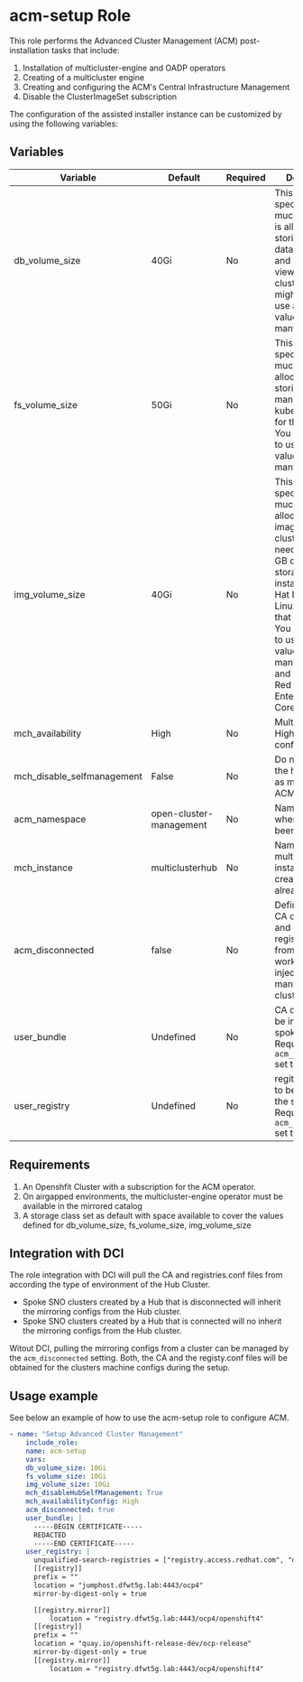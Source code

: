 # acm-setup Role

This role performs the Advanced Cluster Management (ACM) post-installation tasks that include:
1. Installation of multicluster-engine and OADP operators
1. Creating of a multicluster engine
1. Creating and configuring the ACM's Central Infrastructure Management
1. Disable the ClusterImageSet subscription

The configuration of the assisted installer instance can be customized by using the following variables:

## Variables

| Variable                           | Default                       | Required    | Description                                   |
| ---------------------------------- | ----------------------------- | ----------- | ----------------------------------------------|
|db_volume_size                      |40Gi                           |No           | This value specifies how much storage is is allocated for storing files like database tables and database views for the clusters. You might need to use a higher value if there are many clusters|
|fs_volume_size                      |50Gi                           |No           | This value specifies how much storage is allocated for storing logs, manifests, and kubeconfig files for the clusters. You might need to use a higher value if there are many clusters|
|img_volume_size                     |40Gi                           |No           | This value specifies how much storage is allocated for the images of the clusters. You need to allow 1 GB of image storage for each instance of Red Hat Enterprise Linux CoreOS that is running. You might need to use a higher value if there are many clusters and instances of Red Hat Enterprise Linux CoreOS|
|mch_availability                    |High                           |No           |Multicluster hub High Availavility configuration                |
|mch_disable_selfmanagement          |False                          |No           |Do not import the hub cluster as managed in ACM                            |
|acm_namespace                       |open-cluster-management        |No           |Namespace where ACM has been installed                          |
|mch_instance                        |multiclusterhub                |No           |Name of the multiclusterhub instance to be created (fail if already exists) |
|acm_disconnected                    |false                          |No           |Defines if the the CA certificate and registries.conf from the Hub workers will be injected to the managed clusters |
|user_bundle                         |Undefined                      |No           |CA certificate to be injected to spoke nodes. Requires `acm_disconnected` set to true |
|user_registry                       |Undefined                      |No           |regitries.conf file to be injected to the spoke nodes. Requires `acm_disconnected` set to true                |


## Requirements
1. An Openshfit Cluster with a subscription for the ACM operator.
1. On airgapped environments, the multicluster-engine operator must be available in the mirrored catalog
1. A storage class set as default with space available to cover the values defined for db_volume_size, fs_volume_size, img_volume_size

## Integration with DCI

The role integration with DCI will pull the CA and registries.conf files from according the type of environment of the Hub Cluster.

- Spoke SNO clusters created by a Hub that is disconnected will inherit the mirroring configs from the Hub cluster.
- Spoke SNO clusters created by a Hub that is connected will no inherit the mirroring configs from the Hub cluster.

Witout DCI, pulling the mirroring configs from a cluster can be managed by the `acm_disconnected` setting. Both, the CA and the registy.conf files will be obtained for the clusters machine configs during the setup.

## Usage example

See below an example of how to use the acm-setup role to configure ACM.

```yaml
- name: "Setup Advanced Cluster Management"
    include_role:
    name: acm-setup
    vars:
    db_volume_size: 10Gi
    fs_volume_size: 10Gi
    img_volume_size: 10Gi
    mch_disableHubSelfManagement: True
    mch_availabilityConfig: High
    acm_disconnected: true
    user_bundle: |
      -----BEGIN CERTIFICATE-----
      REDACTED
      -----END CERTIFICATE-----
    user_registry: |
      unqualified-search-registries = ["registry.access.redhat.com", "docker.io"]
      [[registry]]
      prefix = ""
      location = "jumphost.dfwt5g.lab:4443/ocp4"
      mirror-by-digest-only = true

      [[registry.mirror]]
          location = "registry.dfwt5g.lab:4443/ocp4/openshift4"
      [[registry]]
      prefix = ""
      location = "quay.io/openshift-release-dev/ocp-release"
      mirror-by-digest-only = true
      [[registry.mirror]]
          location = "registry.dfwt5g.lab:4443/ocp4/openshift4"
```
